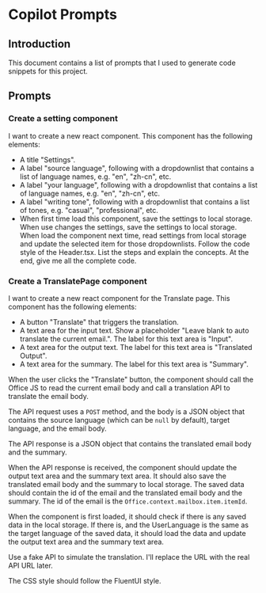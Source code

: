# Copilot Prompts

## Introduction

This document contains a list of prompts that I used to generate code snippets for this project.

## Prompts

### Create a setting component

I want to create a new react component. This component has the following elements:
* A title "Settings".
* A label "source language", following with a dropdownlist that contains a list of language names, e.g. "en", "zh-cn", etc.
* A label "your language", following with a dropdownlist that contains a list of language names, e.g. "en", "zh-cn", etc.
* A label "writing tone", following with a dropdownlist that contains a list of tones, e.g. "casual", "professional", etc.
* When first time load this component, save the settings to local storage. When use changes the settings, save the settings to local storage. When load the component next time, read settings from local storage and update the selected item for those dropdownlists.
Follow the code style of the Header.tsx.
List the steps and explain the concepts. At the end, give me all the complete code.

### Create a TranslatePage component

I want to create a new react component for the Translate page. This component has the following elements:

* A button "Translate" that triggers the translation.
* A text area for the input text. Show a placeholder "Leave blank to auto translate the current email.". The label for this text area is "Input".
* A text area for the output text. The label for this text area is "Translated Output".
* A text area for the summary. The label for this text area is "Summary".

When the user clicks the "Translate" button, the component should call the Office JS to read the current email body and call a translation API to translate the email body.

The API request uses a `POST` method, and the body is a JSON object that contains the source language (which can be `null` by default), target language, and the email body.

The API response is a JSON object that contains the translated email body and the summary.

When the API response is received, the component should update the output text area and the summary text area. It should also save the translated email body and the summary to local storage. The saved data should contain the id of the email and the translated email body and the summary. The id of the email is the `Office.context.mailbox.item.itemId`.

When the component is first loaded, it should check if there is any saved data in the local storage. If there is, and the UserLanguage is the same as the target language of the saved data, it should load the data and update the output text area and the summary text area.

Use a fake API to simulate the translation. I'll replace the URL with the real API URL later.

The CSS style should follow the FluentUI style.